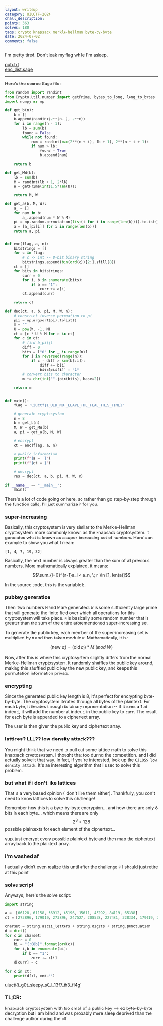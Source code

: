 ```yaml
---
layout: writeup
category: UIUCTF-2024
chall_description:
points: 363
solves: 180
tags: crypto knapsack merkle-hellman byte-by-byte
date: 2024-07-02
comments: false
---
```


<script
  src="https://cdn.mathjax.org/mathjax/latest/MathJax.js?config=TeX-AMS-MML_HTMLorMML"
  type="text/javascript">
</script>

I'm pretty tired. Don't leak my flag while I'm asleep.

[pub.txt](https://github.com/Nightxade/ctf-writeups/tree/master/assets/CTFs/UIUCTF-2024/nap-pub.txt)  
[enc_dist.sage](https://github.com/Nightxade/ctf-writeups/tree/master/assets/CTFs/UIUCTF-2024/nap-enc_dist.sage)  

---

Here's the source Sage file:  

```py
from random import randint
from Crypto.Util.number import getPrime, bytes_to_long, long_to_bytes
import numpy as np

def get_b(n):
    b = []
    b.append(randint(2**(n-1), 2**n))
    for i in range(n - 1):
        lb = sum(b)
        found = False
        while not found:
            num = randint(max(2**(n + i), lb + 1), 2**(n + i + 1))
            if num > lb:
                found = True
                b.append(num)

    return b

def get_MW(b):
    lb = sum(b)
    M = randint(lb + 1, 2*lb)
    W = getPrime(int(1.5*len(b)))

    return M, W

def get_a(b, M, W):
    a_ = []
    for num in b:
        a_.append(num * W % M)
    pi = np.random.permutation(list(i for i in range(len(b)))).tolist()
    a = [a_[pi[i]] for i in range(len(b))]
    return a, pi


def enc(flag, a, n):
    bitstrings = []
    for c in flag:
        # c -> int -> 8-bit binary string
        bitstrings.append(bin(ord(c))[2:].zfill(8))
    ct = []
    for bits in bitstrings:
        curr = 0
        for i, b in enumerate(bits):
            if b == "1":
                curr += a[i]
        ct.append(curr)

    return ct

def dec(ct, a, b, pi, M, W, n):
    # construct inverse permuation to pi
    pii = np.argsort(pi).tolist()
    m = ""
    U = pow(W, -1, M)
    ct = [c * U % M for c in ct]
    for c in ct:
        # find b_pi(j)
        diff = 0
        bits = ["0" for _ in range(n)]
        for i in reversed(range(n)):
            if c - diff > sum(b[:i]):
                diff += b[i]
                bits[pii[i]] = "1"
        # convert bits to character
        m += chr(int("".join(bits), base=2))

    return m


def main():
    flag = 'uiuctf{I_DID_NOT_LEAVE_THE_FLAG_THIS_TIME}'

    # generate cryptosystem
    n = 8
    b = get_b(n)
    M, W = get_MW(b)
    a, pi = get_a(b, M, W)

    # encrypt
    ct = enc(flag, a, n)

    # public information
    print(f"{a =  }")
    print(f"{ct = }")

    # decrypt
    res = dec(ct, a, b, pi, M, W, n)

if __name__ == "__main__":
    main()

```

There's a lot of code going on here, so rather than go step-by-step through the function calls, I'll just summarize it for you.  

### super-increasing  

Basically, this cryptosystem is very similar to the Merkle-Hellman cryptosystem, more commonly known as the knapsack cryptosystem. It generates what is known as a super-increasing set of numbers. Here's an example to show you what I mean:  

`[1, 4, 7, 19, 32]`  

Basically, the next number is always greater than the sum of all previous numbers. More mathematically explained, it means:  

$$\sum_{i=0}^{n-1}a_i < a_n, \; n \in [1, len(a)]$$  

In the source code, this is the variable `b`.  

### pubkey generation

Then, two numbers `M` and `W` are generated. `W` is some sufficiently large prime that will generate the finite field over which all operations for this cryptosystem will take place.  `M` is basically some random number that is greater than the sum of the entire aforementioned super-increasing set.  

To generate the public key, each member of the super-increasing set is multiplied by `M` and then taken modulo `W`. Mathematically, it is:  

$$(\text{new } a_i) = (\text{old } a_i) * M \; (mod \; W)$$  

Now, after this is where this cryptosystem slightly differs from the normal Merkle-Hellman cryptosystem.  It randomly shuffles the public key around, making this shuffled public key the new public key, and keeps this permutation information private.  

### encrypting

Since the generated public key length is 8, it's perfect for encrypting byte-by-byte. The cryptosystem iterates through all bytes of the plaintext. For each byte, it iterates through its binary representation -- if it sees a 1 at index `i`, it will add the number at index `i` in the public key to `curr`. The result for each byte is appended to a ciphertext array.  

The user is then given the public key and ciphertext array.  

### lattices? LLL?? low density attack???  

You might think that we need to pull out some lattice math to solve this knapsack cryptosystem. I thought that too during the competition, and I did actually solve it that way. In fact, if you're interested, look up the `CJLOSS low density attack`. It's an interesting algorithm that I used to solve this problem.  

### but what if i don't like lattices  

That is a very based opinion (I don't like them either). Thankfully, you don't need to know lattices to solve this challenge!  

Remember how this is a byte-by-byte encryption...  and how there are only 8 bits in each byte... which means there are only $$2^8=128$$ possible plaintexts for each element of the ciphertext...  

yup. just encrypt every possible plaintext byte and then map the ciphertext array back to the plaintext array.  

### i'm washed af  

I actually didn't even realize this until after the challenge 💀 I should just retire at this point  

### solve script

Anyways, here's the solve script:  

```py
import string

a =  [66128, 61158, 36912, 65196, 15611, 45292, 84119, 65338]
ct = [273896, 179019, 273896, 247527, 208558, 227481, 328334, 179019, 336714, 292819, 102108, 208558, 336714, 312723, 158973, 208700, 208700, 163266, 244215, 336714, 312723, 102108, 336714, 142107, 336714, 167446, 251565, 227481, 296857, 336714, 208558, 113681, 251565, 336714, 227481, 158973, 147400, 292819, 289507]

charset = string.ascii_letters + string.digits + string.punctuation
d = dict()
for c in charset:
    curr = 0
    bi = "{:08b}".format(ord(c))
    for i,b in enumerate(bi):
        if b == "1":
            curr += a[i]
    d[curr] = c

for c in ct:
    print(d[c], end='')
```

  uiuctf{i_g0t_sleepy_s0_I_13f7_th3_fl4g}

### TL;DR:
knapsack cryptosystem with too small of a public key --> ez byte-by-byte decryption but i am blind and was probably more sleep deprived than the challenge author during the ctf